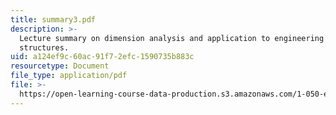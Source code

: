 ```yaml
---
title: summary3.pdf
description: >-
  Lecture summary on dimension analysis and application to engineering
  structures.
uid: a124ef9c-60ac-91f7-2efc-1590735b883c
resourcetype: Document
file_type: application/pdf
file: >-
  https://open-learning-course-data-production.s3.amazonaws.com/1-050-engineering-mechanics-i-fall-2007/a124ef9c60ac91f72efc1590735b883c_summary3.pdf
---
```

